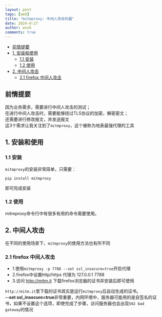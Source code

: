 ```yaml
---
layout: post
tags: [web]
title: "mitmproxy: 中间人攻击利器"
date: 2024-8-27
author: wsxk
comments: true
---
```


- [前情提要](#前情提要)
- [1. 安装和使用](#1-安装和使用)
  - [1.1 安装](#11-安装)
  - [1.2 使用](#12-使用)
- [2. 中间人攻击](#2-中间人攻击)
  - [2.1 firefox 中间人攻击](#21-firefox-中间人攻击)


<!-- Google tag (gtag.js) -->
<script async src="https://www.googletagmanager.com/gtag/js?id=G-C22S5YSYL7"></script>
<script>
  window.dataLayer = window.dataLayer || [];
  function gtag(){dataLayer.push(arguments);}
  gtag('js', new Date());

  gtag('config', 'G-C22S5YSYL7');
</script>


## 前情提要<br>
因为业务需求，需要进行中间人攻击的测试；<br>
在进行中间人攻击时，需要能够绕过TLS协议的加密，解密密文；<br>
还需要进行修改报文，并发送报文<br>
这3个需求让我关注到了`mitmproxy`，这个被称为地表最强代理的工具<br>

## 1. 安装和使用<br>
### 1.1 安装<br>
`mitmproxy`的安装非常简单，只需要：<br>
```
pip install mitmproxy
```
即可完成安装<br>
### 1.2 使用<br>
mitmproxy命令行中有很多有用的命令需要使用。<br>

## 2. 中间人攻击<br>
在不同的使用场景下，`mitmproxy`的使用方法也有所不同<br>
### 2.1 firefox 中间人攻击<br>
- 1.使用`mitmproxy -p 7788 --set ssl_insecure=true`开启代理
- 2.firefox中设置http/https 代理为 127.0.0.1 7788
- 3.访问 http://mitm.it 下载firefox浏览器的证书并安装后即可使用

`http://mitm.it`里下载的证书其实是运行`mitmproxy`后自动生成的证书。<br>
**--set ssl_insecure=true**非常重要，内网环境中，服务器可能用的是自签名的证书，如果不设置这个选项，即使完成了步骤，访问服务器也会出现`502 bad gateway`的情况<br>